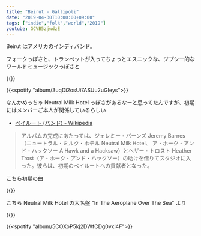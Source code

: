 ```yaml
---
title: "Beirut - Gallipoli"
date: "2019-04-30T10:00:00+09:00"
tags: ["indie","folk","world","2019"]
youtube: GCVB5zjwdzE
---
```


Beirut はアメリカのインディバンド。

フォークっぽさと、トランペットが入ってちょっとエスニックな、ジプシー的なワールドミュージックっぽさと

{{<youtube src="GCVB5zjwdzE" title="Beirut - Landslide">}}

{{<spotify "album/3uqDi2osUi7ASUu2uGIeys">}}

なんかめっちゃ Neutral Milk Hotel っぽさがあるなーと思ってたんですが、初期にはメンバーご本人が関係しているらしい

- [ベイルート (バンド) - Wikipedia](https://ja.wikipedia.org/wiki/%E3%83%99%E3%82%A4%E3%83%AB%E3%83%BC%E3%83%88_(%E3%83%90%E3%83%B3%E3%83%89)#%E3%82%B0%E3%83%BC%E3%83%A9%E3%82%B0%E3%83%BB%E3%82%AA%E3%83%AB%E3%82%B1%E3%82%B9%E3%82%BF%E3%83%AB%EF%BC%88Gulag_Orkestar%EF%BC%89)

> アルバムの完成にあたっては、ジェレミー・バーンズ Jeremy Barnes（ニュートラル・ミルク・ホテル Neutral Milk Hotel、 ア・ホーク・アンド・ハックソー A Hawk and a Hacksaw）とヘザー・トロスト Heather Trost（ア・ホーク・アンド・ハックソー）の助けを借りてスタジオに入った。彼らは、初期のベイルートへの貢献者となった。

こちら初期の曲

{{<youtube src="X61BVv6pLtw" title="Beirut - Postcards From Italy">}}

こちら Neutral Milk Hotel の大名盤 "In The Aeroplane Over The Sea" より

{{<youtube src="hD6_QXwKesU" title="Neutral Milk Hotel - In The Aeroplane Over The Sea">}}

{{<spotify "album/5COXoP5kj2DWfCDg0vxi4F">}}
